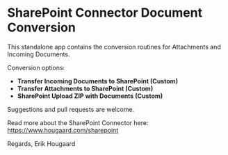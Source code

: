 # SharePoint Connector Document Conversion 

This standalone app contains the conversion routines for Attachments and Incoming Documents. 

Conversion options:

* **Transfer Incoming Documents to SharePoint (Custom)**
* **Transfer Attachments to SharePoint (Custom)**
* **SharePoint Upload ZIP with Documents (Custom)**

Suggestions and pull requests are welcome.

Read more about the SharePoint Connector here: <https://www.hougaard.com/sharepoint>

Regards,
Erik Hougaard
